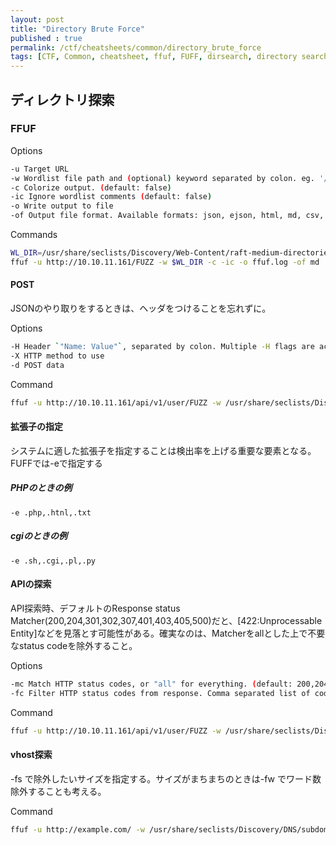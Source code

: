 ```yaml
---
layout: post
title: "Directory Brute Force"
published : true
permalink: /ctf/cheatsheets/common/directory_brute_force
tags: [CTF, Common, cheatsheet, ffuf, FUFF, dirsearch, directory search, directory brute force]
---
```

## ディレクトリ探索
### FFUF
Options
```sh
-u Target URL
-w Wordlist file path and (optional) keyword separated by colon. eg. '/path/to/wordlist:KEYWORD'
-c Colorize output. (default: false)
-ic Ignore wordlist comments (default: false)
-o Write output to file
-of Output file format. Available formats: json, ejson, html, md, csv, ecsv (or, 'all' for all formats) (default: json)
```
Commands
```sh
WL_DIR=/usr/share/seclists/Discovery/Web-Content/raft-medium-directories.txt
ffuf -u http://10.10.11.161/FUZZ -w $WL_DIR -c -ic -o ffuf.log -of md
```

#### POST
JSONのやり取りをするときは、ヘッダをつけることを忘れずに。


Options
```sh
-H Header `"Name: Value"`, separated by colon. Multiple -H flags are accepted.
-X HTTP method to use
-d POST data
```
Command
```sh
ffuf -u http://10.10.11.161/api/v1/user/FUZZ -w /usr/share/seclists/Discovery/Web-Content/raft-medium-directories.txt -c -ic -X POST -H 'Content-Type: application/json' -d '{"username":"admin","password":"P@ssw0rd"}'
```
#### 拡張子の指定
システムに適した拡張子を指定することは検出率を上げる重要な要素となる。FUFFでは-eで指定する
##### PHPのときの例
```
-e .php,.htnl,.txt
```
##### cgiのときの例
```
-e .sh,.cgi,.pl,.py
```

#### APIの探索
API探索時、デフォルトのResponse status Matcher(200,204,301,302,307,401,403,405,500)だと、[422:Unprocessable Entity]などを見落とす可能性がある。確実なのは、Matcherをallとした上で不要なstatus codeを除外すること。

Options
```sh
-mc Match HTTP status codes, or "all" for everything. (default: 200,204,301,302,307,401,403,405,500)
-fc Filter HTTP status codes from response. Comma separated list of codes and ranges
```
Command
```sh
ffuf -u http://10.10.11.161/api/v1/user/FUZZ -w /usr/share/seclists/Discovery/Web-Content/raft-medium-directories.txt -c -ic -X POST -mc all -fc 405
```

#### vhost探索
-fs で除外したいサイズを指定する。サイズがまちまちのときは-fw でワード数除外することも考える。

Command
```sh
ffuf -u http://example.com/ -w /usr/share/seclists/Discovery/DNS/subdomains-top1million-110000.txt -c -ic -H 'FUZZ.example.com' -mc all -fs 777
```